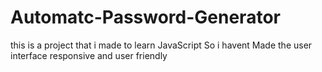 # Automatc-Password-Generator

this is a project that i made to learn JavaScript So i havent Made the user interface responsive and user friendly 
